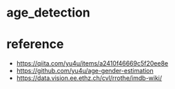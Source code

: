 # age_detection
# reference
- https://qiita.com/yu4u/items/a2410f46669c5f20ee8e
- https://github.com/yu4u/age-gender-estimation
- https://data.vision.ee.ethz.ch/cvl/rrothe/imdb-wiki/
